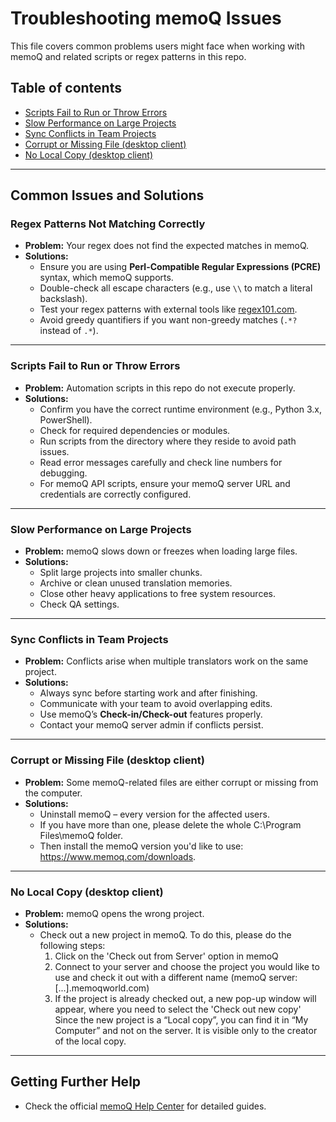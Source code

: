 # Troubleshooting memoQ Issues

This file covers common problems users might face when working with memoQ and related scripts or regex patterns in this repo.

## Table of contents

- [Scripts Fail to Run or Throw Errors](#scripts-fail-to-run-or-throw-errors)
- [Slow Performance on Large Projects](#slow-performanceon-large-projects)
- [Sync Conflicts in Team Projects](#sync-conflicts-in-team-projects)
- [Corrupt or Missing File (desktop client)](#corrupt-or-missing-file-(-desktop-client-))
- [No Local Copy (desktop client)](#no-local-copy-(-desktop-client-))

---

## Common Issues and Solutions

### Regex Patterns Not Matching Correctly
- **Problem:** Your regex does not find the expected matches in memoQ.
- **Solutions:**
  - Ensure you are using **Perl-Compatible Regular Expressions (PCRE)** syntax, which memoQ supports.
  - Double-check all escape characters (e.g., use `\\` to match a literal backslash).
  - Test your regex patterns with external tools like [regex101.com](https://regex101.com/).
  - Avoid greedy quantifiers if you want non-greedy matches (`.*?` instead of `.*`).

---

### Scripts Fail to Run or Throw Errors
- **Problem:** Automation scripts in this repo do not execute properly.
- **Solutions:**
  - Confirm you have the correct runtime environment (e.g., Python 3.x, PowerShell).
  - Check for required dependencies or modules.
  - Run scripts from the directory where they reside to avoid path issues.
  - Read error messages carefully and check line numbers for debugging.
  - For memoQ API scripts, ensure your memoQ server URL and credentials are correctly configured.

---

### Slow Performance on Large Projects
- **Problem:** memoQ slows down or freezes when loading large files.
- **Solutions:**
  - Split large projects into smaller chunks.
  - Archive or clean unused translation memories.
  - Close other heavy applications to free system resources.
  - Check QA settings.

---

### Sync Conflicts in Team Projects
- **Problem:** Conflicts arise when multiple translators work on the same project.
- **Solutions:**
  - Always sync before starting work and after finishing.
  - Communicate with your team to avoid overlapping edits.
  - Use memoQ’s **Check-in/Check-out** features properly.
  - Contact your memoQ server admin if conflicts persist.

---

### Corrupt or Missing File (desktop client)
- **Problem:** Some memoQ-related files are either corrupt or missing from the computer.
- **Solutions:**
  - Uninstall memoQ – every version for the affected users.
  - If you have more than one, please delete the whole C:\Program Files\memoQ folder.
  - Then install the memoQ version you'd like to use: https://www.memoq.com/downloads.

---

### No Local Copy (desktop client)
- **Problem:** memoQ opens the wrong project.
- **Solutions:**
  - Check out a new project in memoQ. To do this, please do the following steps:
    1. Click on the 'Check out from Server' option in memoQ
    2. Connect to your server and choose the project you would like to use and check it out with a different name (memoQ server: [...].memoqworld.com)
    3. If the project is already checked out, a new pop-up window will appear, where you need to select the 'Check out new copy'
       Since the new project is a “Local copy”, you can find it in “My Computer” and not on the server. It is visible only to the creator of the local copy.

---

## Getting Further Help

- Check the official [memoQ Help Center](https://help.memoq.com/) for detailed guides.

